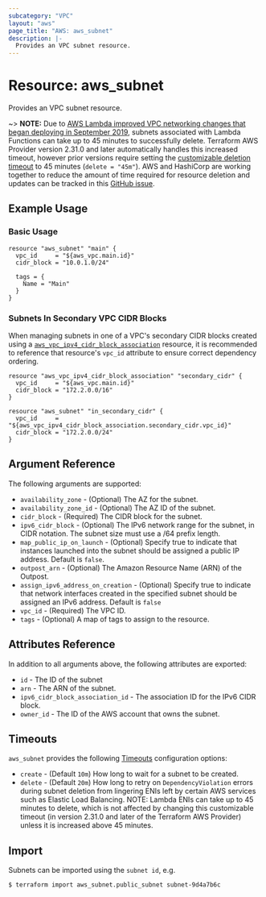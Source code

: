 ```yaml
---
subcategory: "VPC"
layout: "aws"
page_title: "AWS: aws_subnet"
description: |-
  Provides an VPC subnet resource.
---
```


# Resource: aws_subnet

Provides an VPC subnet resource.

~> **NOTE:** Due to [AWS Lambda improved VPC networking changes that began deploying in September 2019](https://aws.amazon.com/blogs/compute/announcing-improved-vpc-networking-for-aws-lambda-functions/), subnets associated with Lambda Functions can take up to 45 minutes to successfully delete. Terraform AWS Provider version 2.31.0 and later automatically handles this increased timeout, however prior versions require setting the [customizable deletion timeout](#timeouts) to 45 minutes (`delete = "45m"`). AWS and HashiCorp are working together to reduce the amount of time required for resource deletion and updates can be tracked in this [GitHub issue](https://github.com/terraform-providers/terraform-provider-aws/issues/10329).

## Example Usage

### Basic Usage

```hcl
resource "aws_subnet" "main" {
  vpc_id     = "${aws_vpc.main.id}"
  cidr_block = "10.0.1.0/24"

  tags = {
    Name = "Main"
  }
}
```

### Subnets In Secondary VPC CIDR Blocks

When managing subnets in one of a VPC's secondary CIDR blocks created using a [`aws_vpc_ipv4_cidr_block_association`](vpc_ipv4_cidr_block_association.html)
resource, it is recommended to reference that resource's `vpc_id` attribute to ensure correct dependency ordering.

```hcl
resource "aws_vpc_ipv4_cidr_block_association" "secondary_cidr" {
  vpc_id     = "${aws_vpc.main.id}"
  cidr_block = "172.2.0.0/16"
}

resource "aws_subnet" "in_secondary_cidr" {
  vpc_id     = "${aws_vpc_ipv4_cidr_block_association.secondary_cidr.vpc_id}"
  cidr_block = "172.2.0.0/24"
}
```

## Argument Reference

The following arguments are supported:

* `availability_zone` - (Optional) The AZ for the subnet.
* `availability_zone_id` - (Optional) The AZ ID of the subnet.
* `cidr_block` - (Required) The CIDR block for the subnet.
* `ipv6_cidr_block` - (Optional) The IPv6 network range for the subnet,
    in CIDR notation. The subnet size must use a /64 prefix length.
* `map_public_ip_on_launch` -  (Optional) Specify true to indicate
    that instances launched into the subnet should be assigned
    a public IP address. Default is `false`.
* `outpost_arn` - (Optional) The Amazon Resource Name (ARN) of the Outpost.
* `assign_ipv6_address_on_creation` - (Optional) Specify true to indicate
    that network interfaces created in the specified subnet should be
    assigned an IPv6 address. Default is `false`
* `vpc_id` - (Required) The VPC ID.
* `tags` - (Optional) A map of tags to assign to the resource.

## Attributes Reference

In addition to all arguments above, the following attributes are exported:

* `id` - The ID of the subnet
* `arn` - The ARN of the subnet.
* `ipv6_cidr_block_association_id` - The association ID for the IPv6 CIDR block.
* `owner_id` - The ID of the AWS account that owns the subnet.

## Timeouts

`aws_subnet` provides the following [Timeouts](/docs/configuration/resources.html#timeouts)
configuration options:

- `create` - (Default `10m`) How long to wait for a subnet to be created.
- `delete` - (Default `20m`) How long to retry on `DependencyViolation` errors during subnet deletion from lingering ENIs left by certain AWS services such as Elastic Load Balancing. NOTE: Lambda ENIs can take up to 45 minutes to delete, which is not affected by changing this customizable timeout (in version 2.31.0 and later of the Terraform AWS Provider) unless it is increased above 45 minutes.

## Import

Subnets can be imported using the `subnet id`, e.g.

```
$ terraform import aws_subnet.public_subnet subnet-9d4a7b6c
```
